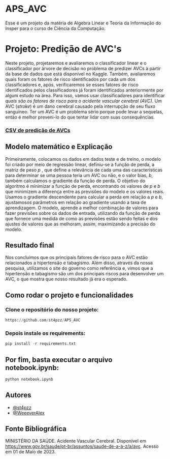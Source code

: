 # APS_AVC

Esse é um projeto da matéria de Algebra Linear e Teoria da Informação do Insper para o curso de Ciência da Computação.

# Projeto: Predição de AVC's

Neste projeto, projetaremos e avaliaremos o classificador linear e o classificador por árvore de decisão no problema de predizer AVCs à partir da base de dados que está disponível no Kaggle. Também, avaliaremos quais foram os fatores de risco identificados por cada um dos classificadores e, após, verificaremos se esses fatores de risco identificados pelos classificadores já foram identificados anteriormente por algum estudo na área. Para isso, vamos usar classificadores para identificar *quais são os fatores de risco para o acidente vascular cerebral (AVC)*. Um AVC (*stroke*) é um dano cerebral causado pela interrupção de seu fluxo sanguíneo. Ter um AVC é um problema sério porque pode levar a sequelas, então é melhor preveni-lo do que tentar lidar com suas consequências.

### [CSV de predição de AVCs](https://github.com/st4pzz/APS_AVC/blob/main/healthcare-dataset-stroke-data.csv)

## Modelo matemático e Explicação

Primeiramente, colocamos os dados em dados teste e de treino, o modelo foi criado por meio de regressão linear, definiu-se a função de perda, a matriz de peso $p$ , que define a relevância de cada uma das características para determinar se uma pessoa teria um AVC ou não, e o valor bias, $b$, também calculamos o gradiente da função de perda. O objetivo do algoritmo é minimizar a função de perda, encontrando os valores de $p$ e $b$ que minimizem a diferença entre as previsões do modelo e os valores reais. Usamos o gradiente descendente para calcular a perda em relação a $p$ e $b$, ajustamosos parâmetros em relação ao gradiente usando a taxa de aprendizagem. O modelo, aprende a melhor combinação de valores para fazer previsões sobre os dados de entrada, utilizando da função de perda que fornece uma medida de como as previsões estão sendo feitas e dos ajustes de valores que as melhoram, assim, maximizando a precisão do modelo. 

## Resultado final

Nos concluimos que os principais fatores de risco para o AVC estão relacionados a hipertensão e tabagismo. Além disso, através da nossa pesquisa, utilizamos o site do governo como referência e, vimos que a hipertensão e tabagismo são um dos principais riscos para desenvolver um AVC, o que mostra que nosso resultado já era o esperado.

## Como rodar o projeto e funcionalidades

### Clone o repositório do nosso projeto:

```py
https://github.com/st4pzz/APS_AVC
```

### Depois instale os requirements:

```py
pip install -r requirements.txt
```

## Por fim, basta executar o arquivo notebook.ipynb: 

```py
python notebook.ipynb
```

## Autores

- [@st4pzz](https://github.com/st4pzz)
- [@WeeeverAlex](https://github.com/WeeeverAlex)

## Fonte Bibliográfica

MINISTÉRIO DA SAÚDE. Acidente Vascular Cerebral. Disponível em <https://www.gov.br/saude/pt-br/assuntos/saude-de-a-a-z/a/avc>. Acesso em 01 de Maio de 2023.
